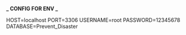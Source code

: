 **_ CONFIG FOR ENV _**

HOST=localhost
PORT=3306
USERNAME=root
PASSWORD=12345678
DATABASE=Prevent_Disaster
